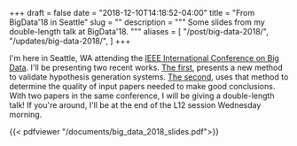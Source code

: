 +++ 
draft = false
date = "2018-12-10T14:18:52-04:00"
title = "From BigData'18 in Seattle"
slug = "" 
description = """
  Some slides from my double-length talk at BigData'18.
"""
aliases = [
  "/post/big-data-2018/",
  "/updates/big-data-2018/",
]
+++

I'm here in Seattle, WA attending the [IEEE International Conference on Big Data][conference_link].
I'll be presenting two recent works.
[The first][validation_link], presents a new method to validate hypothesis generation systems.
[The second][abstracts_link], uses that method to determine the quality of input papers needed to make good conclusions.
With two papers in the same conference, I will be giving a double-length talk!
If you're around, I'll be at the end of the L12 session Wednesday morning.

{{< pdfviewer "/documents/big_data_2018_slides.pdf">}}

[validation_link]:/2018/validation
[abstracts_link]:/2018/abstracts
[conference_link]:http://cci.drexel.edu/bigdata/bigdata2018/
